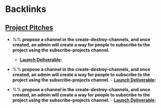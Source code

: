 
# Backlinks
## [Project Pitches](<Project Pitches.md>)
- %% __propose a channel in the create-destroy-channels, and once created, an admin will create a way for people to subscribe to the project using the subscribe-projects channel.__
    - **[Launch Deliverable](<Launch Deliverable.md>):**

- %% __propose a channel in the create-destroy-channels, and once created, an admin will create a way for people to subscribe to the project using the subscribe-projects channel.__
        - **[Launch Deliverable](<Launch Deliverable.md>):**

- %% __propose a channel in the create-destroy-channels, and once created, an admin will create a way for people to subscribe to the project using the subscribe-projects channel.__
        - **[Launch Deliverable](<Launch Deliverable.md>):**

